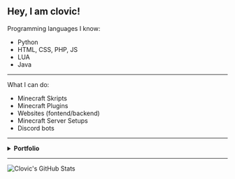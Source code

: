 ## Hey, I am clovic!

Programming languages I know:
- Python
- HTML, CSS, PHP, JS
- LUA
- Java
---
What I can do:
- Minecraft Skripts
- Minecraft Plugins
- Websites (fontend/backend)
- Minecraft Server Setups
- Discord bots
---

<details>
  <summary><strong>Portfolio</strong></summary>
  
```
https://synclive.xyz
```
</details>

---

![Clovic's GitHub Stats](https://github-readme-stats.vercel.app/api?username=cdnSync&title_color=57B2FF&bg_color=131516&show_icons=true&count_private=true&theme=dracula&hide=issues)
